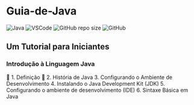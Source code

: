 # Guia-de-Java
![Java](https://img.shields.io/badge/Java-%23ED8B00.svg?style=for-the-badge&logo=openjdk&logoColor=white)
![VSCode](https://img.shields.io/badge/Made%20for-VSCode-1f425f.svg)
![GitHub repo size](https://img.shields.io/github/repo-size/deniseflora/Guia-de-Java)
![GitHub](https://img.shields.io/github/license/deniseflora/Guia-de-Java)

## Um Tutorial para Iniciantes

### Introdução à Linguagem Java

:pencil: 1. Definição
:pencil: 2. História de Java
3. Configurando o Ambiente de Desenvolvimento
4. Instalando o Java Development Kit (JDK)
5. Configurando o ambiente de desenvolvimento (IDE)
6. Sintaxe Básica em Java







